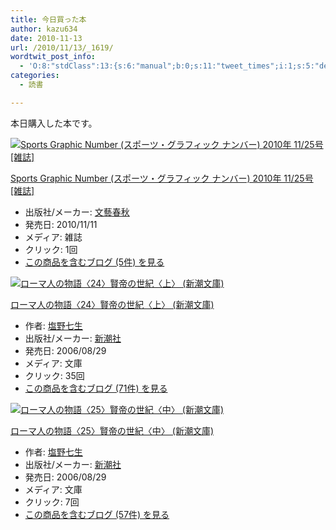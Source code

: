 ```yaml
---
title: 今日買った本
author: kazu634
date: 2010-11-13
url: /2010/11/13/_1619/
wordtwit_post_info:
  - 'O:8:"stdClass":13:{s:6:"manual";b:0;s:11:"tweet_times";i:1;s:5:"delay";i:0;s:7:"enabled";i:1;s:10:"separation";s:2:"60";s:7:"version";s:3:"3.7";s:14:"tweet_template";b:0;s:6:"status";i:2;s:6:"result";a:0:{}s:13:"tweet_counter";i:2;s:13:"tweet_log_ids";a:1:{i:0;i:5381;}s:9:"hash_tags";a:0:{}s:8:"accounts";a:1:{i:0;s:7:"kazu634";}}'
categories:
  - 読書

---
```

<div class="section">
<p>
    本日購入した本です。
</p>
  
<div class="hatena-asin-detail">
<a href="http://www.amazon.co.jp/dp/B0049P3PPE/?tag=hatena_st1-22&ascsubtag=d-7ibv" onclick="__gaTracker('send', 'event', 'outbound-article', 'http://www.amazon.co.jp/dp/B0049P3PPE/?tag=hatena_st1-22&ascsubtag=d-7ibv', '');"><img src="https://images-na.ssl-images-amazon.com/images/I/51RJPHE0EgL._SL160_.jpg" class="hatena-asin-detail-image" alt="Sports Graphic Number (スポーツ・グラフィック ナンバー) 2010年 11/25号 [雑誌]" title="Sports Graphic Number (スポーツ・グラフィック ナンバー) 2010年 11/25号 [雑誌]" /></a></p> 
    
<div class="hatena-asin-detail-info">
<p class="hatena-asin-detail-title">
<a href="http://www.amazon.co.jp/dp/B0049P3PPE/?tag=hatena_st1-22&ascsubtag=d-7ibv" onclick="__gaTracker('send', 'event', 'outbound-article', 'http://www.amazon.co.jp/dp/B0049P3PPE/?tag=hatena_st1-22&ascsubtag=d-7ibv', 'Sports Graphic Number (スポーツ・グラフィック ナンバー) 2010年 11/25号 [雑誌]');">Sports Graphic Number (スポーツ・グラフィック ナンバー) 2010年 11/25号 [雑誌]</a>
</p>
      
<ul>
<li>
<span class="hatena-asin-detail-label">出版社/メーカー:</span> <a href="http://d.hatena.ne.jp/keyword/%CA%B8%E9%BA%BD%D5%BD%A9" onclick="__gaTracker('send', 'event', 'outbound-article', 'http://d.hatena.ne.jp/keyword/%CA%B8%E9%BA%BD%D5%BD%A9', '文藝春秋');" class="keyword">文藝春秋</a>
</li>
<li>
<span class="hatena-asin-detail-label">発売日:</span> 2010/11/11
</li>
<li>
<span class="hatena-asin-detail-label">メディア:</span> 雑誌
</li>
<li>
<span class="hatena-asin-detail-label">クリック</span>: 1回
</li>
<li>
<a href="http://d.hatena.ne.jp/asin/B0049P3PPE" onclick="__gaTracker('send', 'event', 'outbound-article', 'http://d.hatena.ne.jp/asin/B0049P3PPE', 'この商品を含むブログ (5件) を見る');" target="_blank">この商品を含むブログ (5件) を見る</a>
</li>
</ul>
</div>
    
<div class="hatena-asin-detail-foot">
</div>
</div>
  
<div class="hatena-asin-detail">
<a href="http://www.amazon.co.jp/dp/4101181748/?tag=hatena_st1-22&ascsubtag=d-7ibv" onclick="__gaTracker('send', 'event', 'outbound-article', 'http://www.amazon.co.jp/dp/4101181748/?tag=hatena_st1-22&ascsubtag=d-7ibv', '');"><img src="https://images-na.ssl-images-amazon.com/images/I/51286S4WTFL._SL160_.jpg" class="hatena-asin-detail-image" alt="ローマ人の物語〈24〉賢帝の世紀〈上〉 (新潮文庫)" title="ローマ人の物語〈24〉賢帝の世紀〈上〉 (新潮文庫)" /></a></p> 
    
<div class="hatena-asin-detail-info">
<p class="hatena-asin-detail-title">
<a href="http://www.amazon.co.jp/dp/4101181748/?tag=hatena_st1-22&ascsubtag=d-7ibv" onclick="__gaTracker('send', 'event', 'outbound-article', 'http://www.amazon.co.jp/dp/4101181748/?tag=hatena_st1-22&ascsubtag=d-7ibv', 'ローマ人の物語〈24〉賢帝の世紀〈上〉 (新潮文庫)');">ローマ人の物語〈24〉賢帝の世紀〈上〉 (新潮文庫)</a>
</p>
      
<ul>
<li>
<span class="hatena-asin-detail-label">作者:</span> <a href="http://d.hatena.ne.jp/keyword/%B1%F6%CC%EE%BC%B7%C0%B8" onclick="__gaTracker('send', 'event', 'outbound-article', 'http://d.hatena.ne.jp/keyword/%B1%F6%CC%EE%BC%B7%C0%B8', '塩野七生');" class="keyword">塩野七生</a>
</li>
<li>
<span class="hatena-asin-detail-label">出版社/メーカー:</span> <a href="http://d.hatena.ne.jp/keyword/%BF%B7%C4%AC%BC%D2" onclick="__gaTracker('send', 'event', 'outbound-article', 'http://d.hatena.ne.jp/keyword/%BF%B7%C4%AC%BC%D2', '新潮社');" class="keyword">新潮社</a>
</li>
<li>
<span class="hatena-asin-detail-label">発売日:</span> 2006/08/29
</li>
<li>
<span class="hatena-asin-detail-label">メディア:</span> 文庫
</li>
<li>
<span class="hatena-asin-detail-label">クリック</span>: 35回
</li>
<li>
<a href="http://d.hatena.ne.jp/asin/4101181748" onclick="__gaTracker('send', 'event', 'outbound-article', 'http://d.hatena.ne.jp/asin/4101181748', 'この商品を含むブログ (71件) を見る');" target="_blank">この商品を含むブログ (71件) を見る</a>
</li>
</ul>
</div>
    
<div class="hatena-asin-detail-foot">
</div>
</div>
  
<div class="hatena-asin-detail">
<a href="http://www.amazon.co.jp/dp/4101181756/?tag=hatena_st1-22&ascsubtag=d-7ibv" onclick="__gaTracker('send', 'event', 'outbound-article', 'http://www.amazon.co.jp/dp/4101181756/?tag=hatena_st1-22&ascsubtag=d-7ibv', '');"><img src="https://images-na.ssl-images-amazon.com/images/I/51QEPJ69YEL._SL160_.jpg" class="hatena-asin-detail-image" alt="ローマ人の物語〈25〉賢帝の世紀〈中〉 (新潮文庫)" title="ローマ人の物語〈25〉賢帝の世紀〈中〉 (新潮文庫)" /></a></p> 
    
<div class="hatena-asin-detail-info">
<p class="hatena-asin-detail-title">
<a href="http://www.amazon.co.jp/dp/4101181756/?tag=hatena_st1-22&ascsubtag=d-7ibv" onclick="__gaTracker('send', 'event', 'outbound-article', 'http://www.amazon.co.jp/dp/4101181756/?tag=hatena_st1-22&ascsubtag=d-7ibv', 'ローマ人の物語〈25〉賢帝の世紀〈中〉 (新潮文庫)');">ローマ人の物語〈25〉賢帝の世紀〈中〉 (新潮文庫)</a>
</p>
      
<ul>
<li>
<span class="hatena-asin-detail-label">作者:</span> <a href="http://d.hatena.ne.jp/keyword/%B1%F6%CC%EE%BC%B7%C0%B8" onclick="__gaTracker('send', 'event', 'outbound-article', 'http://d.hatena.ne.jp/keyword/%B1%F6%CC%EE%BC%B7%C0%B8', '塩野七生');" class="keyword">塩野七生</a>
</li>
<li>
<span class="hatena-asin-detail-label">出版社/メーカー:</span> <a href="http://d.hatena.ne.jp/keyword/%BF%B7%C4%AC%BC%D2" onclick="__gaTracker('send', 'event', 'outbound-article', 'http://d.hatena.ne.jp/keyword/%BF%B7%C4%AC%BC%D2', '新潮社');" class="keyword">新潮社</a>
</li>
<li>
<span class="hatena-asin-detail-label">発売日:</span> 2006/08/29
</li>
<li>
<span class="hatena-asin-detail-label">メディア:</span> 文庫
</li>
<li>
<span class="hatena-asin-detail-label">クリック</span>: 7回
</li>
<li>
<a href="http://d.hatena.ne.jp/asin/4101181756" onclick="__gaTracker('send', 'event', 'outbound-article', 'http://d.hatena.ne.jp/asin/4101181756', 'この商品を含むブログ (57件) を見る');" target="_blank">この商品を含むブログ (57件) を見る</a>
</li>
</ul>
</div>
    
<div class="hatena-asin-detail-foot">
</div>
</div>
</div>
